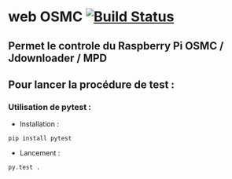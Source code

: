 # web OSMC             [![Build Status](https://travis-ci.org/kugan49/webosmc.svg?branch=master)](https://travis-ci.org/kugan49/webosmc)
## Permet le controle du Raspberry Pi OSMC / Jdownloader / MPD


## Pour lancer la procédure de test : 

### Utilisation de pytest :
* Installation :

`pip install pytest`
* Lancement :

`py.test .`
